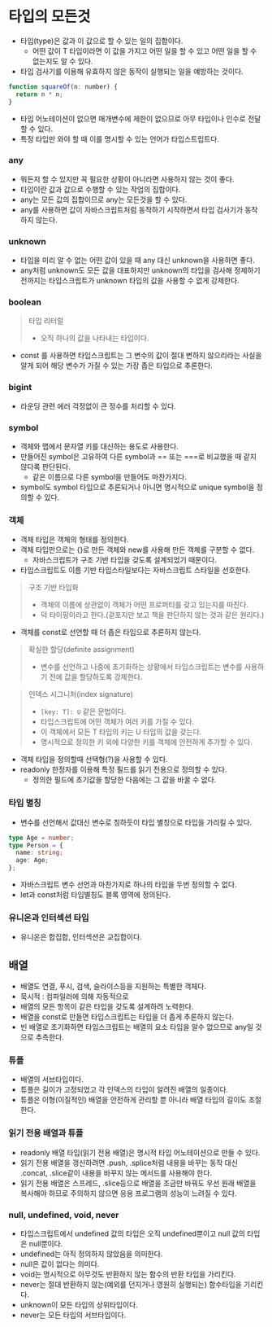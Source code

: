 # 타입의 모든것

- 타입(type)은 값과 이 값으로 할 수 있는 일의 집합이다.
  - 어떤 값이 T 타입이라면 이 값을 가지고 어떤 일을 할 수 있고 어떤 일을 할 수 없는지도 알 수 있다.
- 타입 검사기를 이용해 유효하지 않은 동작이 실행되는 일을 얘방하는 것이다.

```js
function squareOf(n: number) {
  return n * n;
}
```

- 타입 어노테이션이 없으면 매개변수에 제한이 없으므로 아무 타입이나 인수로 전달할 수 있다.
- 특정 타입만 와야 할 때 이를 명시할 수 있는 언어가 타입스트립트다.

### any

- 뭐든지 할 수 있지만 꼭 필요한 상황이 아니라면 사용하지 않는 것이 좋다.
- 타입이란 값과 값으로 수행할 수 있는 작업의 집합이다.
- any는 모든 값의 집합이므로 any는 모든것을 할 수 있다.
- any를 사용하면 값이 자바스크립트처럼 동작하기 시작하면서 타입 검사기가 동작하지 않는다.

### unknown

- 타입을 미리 알 수 없는 어떤 값이 있을 때 any 대신 unknown을 사용하면 좋다.
- any처럼 unknown도 모든 값을 대표하지만 unknown의 타입을 검사해 정제하기 전까지는 타입스크립트가 unknown 타입의 값을 사용할 수 없게 강제한다.

### boolean

> 타입 리터럴
>
> - 오직 하나의 값을 나타내는 타입이다.

- const 를 사용하면 타입스크립트는 그 변수의 값이 절대 변하지 않으리라는 사실을 알게 되어 해당 변수가 가질 수 있는 가장 좁은 타입으로 추론한다.

### bigint

- 라운딩 관련 에러 걱정없이 큰 정수를 처리할 수 있다.

### symbol

- 객체와 맵에서 문자열 키를 대신하는 용도로 사용한다.
- 만들어진 symbol은 고유하여 다른 symbol과 == 또는 ===로 비교했을 때 같지 않다록 판단된다.
  - 같은 이름으로 다른 symbol을 만들어도 마찬가지다.
- symbol도 symbol 타입으로 추론되거나 아니면 명시적으로 unique symbol을 정의할 수 있다.

### 객체

- 객체 타입은 객체의 형태를 정의한다.
- 객체 타입만으로는 {}로 만든 객체와 new를 사용해 만든 객체를 구분할 수 없다.
  - 자바스크립트가 구조 기반 타입을 갖도록 설계되었기 때문이다.
- 타입스크립트도 이름 기반 타입스타일보다는 자바스크립트 스타일을 선호한다.

> 구조 기반 타입화
>
> - 객체의 이름에 상관없이 객체가 어떤 프로퍼티를 갖고 있는지를 따진다.
> - 덕 타이핑이라고 한다.(겉포지만 보고 책을 판단하지 않는 것과 같은 원리다.)

- 객체를 const로 선언할 때 더 좁은 타입으로 추론하지 않는다.

> 확실한 할당(definite assignment)
>
> - 변수를 선언하고 나중에 초기화하는 상황에서 타입스크립트는 변수를 사용하기 전에 값을 할당하도록 강제한다.

> 인덱스 시그니처(index signature)
>
> - `[key: T]: U` 같은 문법이다.
> - 타입스크립트에 어떤 객체가 여러 키를 가질 수 있다.
> - 이 객체에서 모든 T 타입의 키는 U 타입의 값을 갖는다.
> - 명시적으로 정의한 키 외에 다양한 키를 객체에 안전하게 추가할 수 있다.

- 객체 타입을 정의할때 선택형(?)을 사용할 수 있다.
- readonly 한정자를 이용해 특정 필드를 읽기 전용으로 정의할 수 있다.
  - 정의한 필드에 초기값을 할당한 다음에는 그 값을 바꿀 수 없다.

### 타입 별칭

- 변수를 선언해서 값대신 변수로 칭하듯이 타입 별칭으로 타입을 가리킬 수 있다.

```ts
type Age = number;
type Person = {
  name: string;
  age: Age;
};
```

- 자바스크립트 변수 선언과 마찬가지로 하나의 타입을 두번 정의할 수 없다.
- let과 const처럼 타입별칭도 블록 영역에 정의된다.

### 유니온과 인터섹션 타입

- 유니온은 합집합, 인터섹션은 교집합이다.

## 배열

- 배열도 연결, 푸시, 검색, 슬라이스등을 지원하는 특별한 객체다.
- 묵시적 : 컴파일러에 의해 자동적으로
- 배열의 모든 항목이 같은 타입을 갖도록 설계하려 노력한다.
- 배열을 const로 만들면 타입스크립트는 타입을 더 좁게 추론하지 않는다.
- 빈 배열로 초기화하면 타입스크립트는 배열의 요소 타입을 알수 없으므로 any일 것으로 추측한다.

### 튜플

- 배열의 서브타입이다.
- 튜플은 길이가 고정되었고 각 인덱스의 타입이 알려진 배열의 일종이다.
- 튜플은 이형(이질적인) 배열을 안전하게 관리할 뿐 아니라 배열 타입의 길이도 조절한다.

### 읽기 전용 배열과 튜플

- readonly 배열 타입(읽기 전용 배열)은 명시적 타입 어노테이션으로 만들 수 있다.
- 읽기 전용 배열을 갱신하려면 .push, .splice처럼 내용을 바꾸는 동작 대신 .concat, .slice같이 내용을 바꾸지 않는 메서드를 사용해야 한다.
- 읽기 전용 배열은 스프레드, .slice등으로 배열을 조금만 바꿔도 우선 원래 배열을 복사해야 하므로 주의하지 않으면 응용 프로그램의 성능이 느려질 수 있다.

### null, undefined, void, never

- 타입스크립트에서 undefined 값의 타입은 오직 undefined뿐이고 null 값의 타입은 null뿐이다.
- undefined는 아직 정의하지 않았음을 의미한다.
- null은 값이 없다는 의미다.
- void는 명시적으로 아무것도 반환하지 않는 함수의 반환 타입을 가리킨다.
- never는 절대 반환하지 않는(예외를 던지거나 영원히 실행되는) 함수타입을 기리킨다.
- unknown이 모든 타입의 상위타입이다.
- never는 모든 타입의 서브타입이다.
